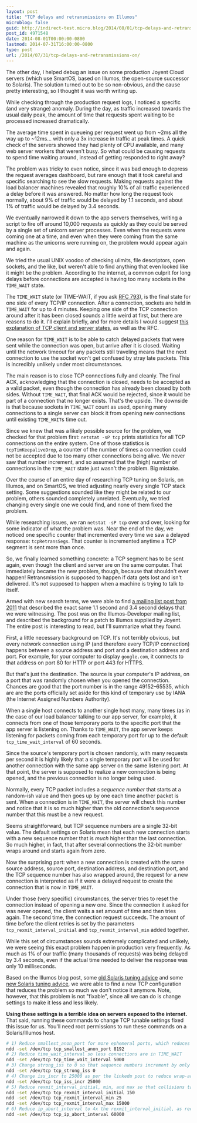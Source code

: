 ```yaml
---
layout: post
title: "TCP delays and retransmissions on Illumos"
microblog: false
guid: http://indirect-test.micro.blog/2014/08/01/tcp-delays-and-retransmissions-on/
post_id: 4971548
date: 2014-08-01T00:00:00-0800
lastmod: 2014-07-31T16:00:00-0800
type: post
url: /2014/07/31/tcp-delays-and-retransmissions-on/
---
```


The other day, I helped debug an issue on some production Joyent Cloud servers (which use SmartOS, based on Illumos, the open-source successor to Solaris). The solution turned out to be so non-obvious, and the cause pretty interesting, so I thought it was worth writing up.

While checking through the production request logs, I noticed a specific (and very strange) anomaly. During the day, as traffic increased towards the usual daily peak, the amount of time that requests spent waiting to be processed increased dramatically.

The average time spent in queueing per request went up from ~2ms all the way up to ~12ms... with only a 3x increase in traffic at peak times. A quick check of the servers showed they had plenty of CPU available, and many web server workers that weren't busy. So what could be causing requests to spend time waiting around, instead of getting responded to right away?

The problem was tricky to even notice, since it was bad enough to depress the request averages dashboard, but rare enough that it took careful and specific searching to see the slow requests. Making requests against the load balancer machines revealed that roughly 10% of all traffic experienced a delay before it was answered. No matter how long the request took normally, about 9% of traffic would be delayed by 1.1 seconds, and about 1% of traffic would be delayed by 3.4 seconds.

We eventually narrowed it down to the app servers themselves, writing a script to fire off around 10,000 requests as quickly as they could be served by a single set of unicorn server processes. Even when the requests were coming one at a time, and even when they were coming from the same machine as the unicorns were running on, the problem would appear again and again.

We tried the usual UNIX voodoo of checking ulimits, file descriptors, open sockets, and the like, but weren't able to find anything that even looked like it might be the problem. According to the internet, a common culprit for long delays before connections are accepted is having too many sockets in the `TIME_WAIT` state.

The `TIME_WAIT` state (or TIME-WAIT, if you ask [RFC 793][ietf]), is the final state for one side of every TCP/IP connection. After a connection, sockets are held in `TIME_WAIT` for up to 4 minutes. Keeping one side of the TCP connection around after it has been closed sounds a little weird at first, but there are reasons to do it. I'll explain briefly, and for more details I would suggest [this explanation of TCP client and server states][timewait], as well as the RFC.

One reason for `TIME_WAIT` is to be able to catch delayed packets that were sent while the connection was open, but arrive after it is closed. Waiting until the network timeout for any packets still traveling means that the next connection to use the socket won't get confused by stray late packets. This is incredibly unlikely under most circumstances.

The main reason is to close TCP connections fully and cleanly. The final ACK, acknowledging that the connection is closed, needs to be accepted as a valid packet, even though the connection has already been closed by both sides. Without `TIME_WAIT`, that final ACK would be rejected, since it would be part of a connection that no longer exists. That's the upside. The downside is that because sockets in `TIME_WAIT` count as used, opening many connections to a single server can block it from opening new connections until existing `TIME_WAIT`s time out.

Since we knew that was a likely possible source for the problem, we checked for that problem first: `netstat -sP tcp` prints statistics for all TCP connections on the entire system. One of those statistics is `tcpTimKeepaliveDrop`, a counter of the number of times a connection could not be accepted due to too many other connections being alive. We never saw that number increment, and so assumed that the (high) number of connections in the `TIME_WAIT` state just wasn't the problem. Big mistake.

Over the course of an entire day of researching TCP tuning on Solaris, on Illumos, and on SmartOS, we tried adjusting nearly every single TCP stack setting. Some suggestions sounded like they might be related to our problem, others sounded completely unrelated. Eventually, we tried changing every single one we could find, and none of them fixed the problem.

While researching issues, we ran `netstat -sP tcp` over and over, looking for some indicator of what the problem was. Near the end of the day, we noticed one specific counter that incremented every time we saw a delayed response: `tcpRetransSegs`. That counter is incremented anytime a TCP segment is sent more than once.

So, we finally learned something concrete: a TCP segment has to be sent again, even though the client and server are on the same computer. That immediately became the new problem, though, because that shouldn't ever happen! Retransmission is supposed to happen if data gets lost and isn't delivered. It's not supposed to happen when a machine is trying to talk to itself.

Armed with new search terms, we were able to find [a mailing list post from 2011][illumos] that described the exact same 1.1 second and 3.4 second delays that we were witnessing. The post was on the Illumos-Developer mailing list, and described the background for a patch to Illumos supplied by Joyent. The entire post is interesting to read, but I'll summarize what they found.

First, a little necessary background on TCP. It's not terribly obvious, but every network connection using IP (and therefore every TCP/IP connection) happens between a source address and port and a destination address and port. For example, for your computer to display `google.com`, it connects to that address on port 80 for HTTP or port 443 for HTTPS.

But that's just the destination. The source is your computer's IP address, on a port that was randomly chosen when you opened the connection. Chances are good that the port number is in the range 49152–65535, which are are the ports officially set aside for this kind of temporary use by IANA (the Internet Assigned Numbers Authority).

When a single host connects to another single host many, many times (as in the case of our load balancer talking to our app server, for example), it connects from one of those temporary ports to the specific port that the app server is listening on. Thanks to `TIME_WAIT`, the app server keeps listening for packets coming from each temporary port for up to the default `tcp_time_wait_interval` of 60 seconds.

Since the source's temporary port is chosen randomly, with many requests per second it is highly likely that a single temporary port will be used for another connection with the same app server on the same listening port. At that point, the server is supposed to realize a new connection is being opened, and the previous connection is no longer being used.

Normally, every TCP packet includes a _sequence number_ that starts at a random-ish value and then goes up by one each time another packet is sent. When a connection is in `TIME_WAIT`, the server will check this number and notice that it is so much higher than the old connection's sequence number that this must be a new request.

Seems straightforward, but TCP sequence numbers are a single 32-bit value. The default settings on Solaris mean that each new connection starts with a new sequence number that is _much_ higher than the last connection. So much higher, in fact, that after several connections the 32-bit number wraps around and starts again from zero.

Now the surprising part: when a new connection is created with the same source address, source port, destination address, and destination port, and the TCP sequence number has also wrapped around, the request for a new connection is interpreted as if it were a delayed request to create the connection that is now in `TIME_WAIT`.

Under those (very specific) circumstances, the server tries to reset the connection instead of opening a new one. Since the connection it asked for was never opened, the client waits a set amount of time and then tries again. The second time, the connection request succeeds. The amount of time before the client retries is set by the parameters `tcp_rexmit_interval_initial` and `tcp_rexmit_interval_min` added together.

While this set of circumstances sounds extremely complicated and unlikely, we were seeing this exact problem happen in production very frequently. As much as 1% of our traffic (many thousands of requests) was being delayed by 3.4 seconds, even if the actual time needed to deliver the response was only 10 milliseconds.

Based on the Illumos blog post, some [old Solaris tuning advice](http://www.sean.de/Solaris/soltune.html) and some [new Solaris tuning advice](http://www.princeton.edu/~unix/Solaris/troubleshoot/), we were able to find a new TCP configuration that reduces the problem so much we don't notice it anymore. Note, however, that this problem is not "fixable", since all we can do is change settings to make it less and less likely.

**Using these settings is a terrible idea on servers exposed to the internet.** That said, running these commands to change TCP tunable settings fixed this issue for us. You'll need root permissions to run these commands on a Solaris/Illumos host.

```bash
# 1) Reduce smallest_anon_port for more ephemeral ports, which reduces collisions
ndd -set /dev/tcp tcp_smallest_anon_port 8192
# 2) Reduce time_wait_interval so less connections are in TIME_WAIT
ndd -set /dev/tcp tcp_time_wait_interval 5000
# 3) Change strong_iss to 0 so that sequence numbers increment by only a fixed amount
ndd -set /dev/tcp tcp_strong_iss 0
# 4) Change iss_incr to 25000 as per the linkedm post to reduce wrap-around
ndd -set /dev/tcp tcp_iss_incr 25000
# 5) Reduce rexmit_interval_initial, min, and max so that collisions take less time
ndd -set /dev/tcp tcp_rexmit_interval_initial 150
ndd -set /dev/tcp tcp_rexmit_interval_min 25
ndd -set /dev/tcp tcp_rexmit_interval_max 15000
# 6) Reduce ip_abort_interval to 4x the rexmit_interval_initial, as recommended
ndd -set /dev/tcp tcp_ip_abort_interval 60000
```

[bug]: https://www.illumos.org/issues/5011
[ietf]: http://tools.ietf.org/html/rfc793
[illumos]: http://lists.illumos.org/pipermail/developer/2011-April/001958.html
[timewait]: http://www.serverframework.com/asynchronousevents/2011/01/time-wait-and-its-design-implications-for-protocols-and-scalable-servers.html
